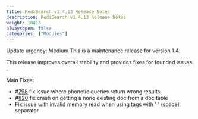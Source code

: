 ```yaml
---
Title: RediSearch v1.4.13 Release Notes
description: RediSearch v1.4.13 Release Notes
weight: 10413
alwaysopen: false
categories: ["Modules"]
---
```


Update urgency: Medium
This is a maintenance release for version 1.4.

This release improves overall stability and provides fixes for founded issues .

Main Fixes:
* #[798](https://github.com/RediSearch/RediSearch/issues/798) fix issue where phonetic queries return wrong results
* #[820](https://github.com/RediSearch/RediSearch/issues/820) fix crash on getting a none existing doc from a doc table
* Fix issue with invalid memory read when using tags with ' ' (space) separator
